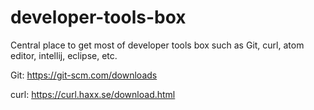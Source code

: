 # developer-tools-box
Central place to get most of developer tools box such as Git, curl, atom editor, intellij, eclipse, etc.

Git:
https://git-scm.com/downloads

curl:
https://curl.haxx.se/download.html

